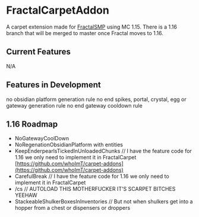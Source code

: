 # FractalCarpetAddon
A carpet extension made for [FractalSMP](fractalsmp.com) using MC 1.15.
There is a 1.16 branch that will be merged to master once Fractal moves to 1.16.
## Current Features
N/A
## Features in Development
no obsidian platform generation rule
no end spikes, portal, crystal, egg or gateway generation rule
no end gateway cooldown rule
## 1.16 Roadmap
-   NoGatewayCoolDown
-   NoRegenationObsidianPlatform with entities
-   KeepEnderpearlsTickedInUnloadedChunks // I have the feature code for 1.16 we only need to implement it in FractalCarpet [](https://github.com/whoImT/carpet-addons)[https://github.com/whoImT/carpet-addons](https://github.com/whoImT/carpet-addons)
-   CarefulBreak // I have the feature code for 1.16 we only need to implement it in FractalCarpet
-   /cs // AUTOLOAD THIS MOTHERFUCKER IT'S SCARPET BITCHES YEEHAW
-   StackeableShulkerBoxesInInventories // But not when shulkers get into a hopper from a chest or dispensers or droppers
